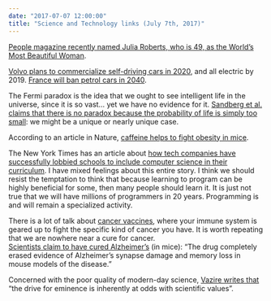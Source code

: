 ```yaml
---
date: "2017-07-07 12:00:00"
title: "Science and Technology links (July 7th, 2017)"
---
```




[People magazine recently named Julia Roberts, who is 49, as the World&rsquo;s Most Beautiful Woman](http://people.com/movies/julia-roberts-worlds-most-beautiful-woman-2017/).

[Volvo plans to commercialize self-driving cars in 2020](https://www.theguardian.com/technology/2017/jul/01/volvo-admits-its-self-driving-cars-are-confused-by-kangaroos), and all electric by 2019. [France will ban petrol cars in 2040](https://www.theguardian.com/business/2017/jul/06/france-ban-petrol-diesel-cars-2040-emmanuel-macron-volvo).

The Fermi paradox is the idea that we ought to see intelligent life in the universe, since it is so vast&hellip; yet we have no evidence for it. [Sandberg et al. claims that there is no paradox because the probability of life is simply too small](http://www.jodrellbank.manchester.ac.uk/media/eps/jodrell-bank-centre-for-astrophysics/news-and-events/2017/uksrn-slides/Anders-Sandberg---Dissolving-Fermi-Paradox-UKSRN.pdf): we might be a unique or nearly unique case.

According to an article in Nature, [caffeine helps to fight obesity in mice](https://www.nature.com/articles/ncomms15904).

The New York Times has an article about [how tech companies have successfully lobbied schools to include computer science in their curriculum](https://mobile.nytimes.com/2017/06/27/technology/education-partovi-computer-science-coding-apple-microsoft.html). I have mixed feelings about this entire story. I think we should resist the temptation to think that because learning to program can be highly beneficial for some, then many people should learn it. It is just not true that we will have millions of programmers in 20 years. Programming is and will remain a specialized activity.

There is a lot of talk about [cancer vaccines](https://m.medicalxpress.com/news/2017-06-vaccine-cancer-growth-closer-human.html), where your immune system is geared up to fight the specific kind of cancer you have. It is worth repeating that we are nowhere near a cure for cancer.<br/>
[Scientists claim to have cured Alzheimer&rsquo;s](https://m.medicalxpress.com/news/2017-07-drug-cells-memories-alzheimer-mouse.html) (in mice): &ldquo;The drug completely erased evidence of Alzheimer&rsquo;s synapse damage and memory loss in mouse models of the disease.&rdquo;

Concerned with the poor quality of modern-day science, [Vazire writes that](https://osf.io/preprints/psyarxiv/djbcw) &ldquo;the drive for eminence is inherently at odds with scientific values&rdquo;.

